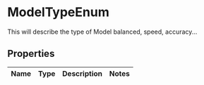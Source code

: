 # ModelTypeEnum

This will describe the type of Model balanced, speed, accuracy...

## Properties

Name | Type | Description | Notes
------------ | ------------- | ------------- | -------------



